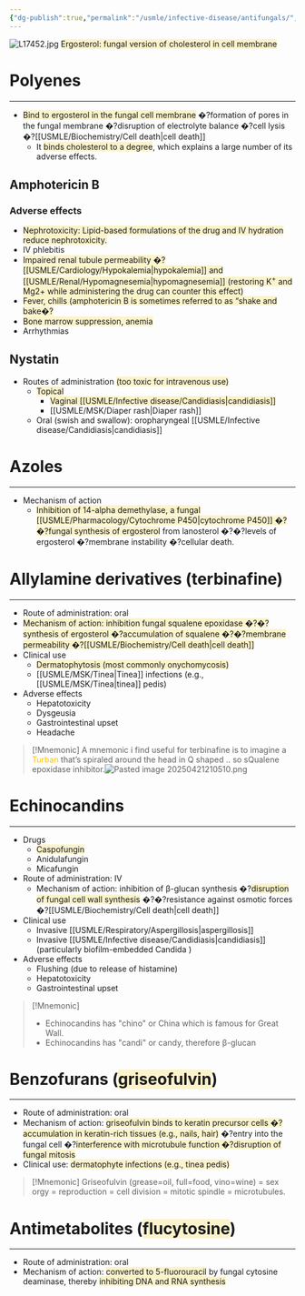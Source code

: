 ```yaml
---
{"dg-publish":true,"permalink":"/usmle/infective-disease/antifungals/","tags":["t1"]}
---
```


![L17452.jpg](/img/user/appendix/L17452.jpg)
<span style="background:rgba(240, 200, 0, 0.2)">Ergosterol: fungal version of cholesterol in cell membrane</span>
# Polyenes
---
- <span style="background:rgba(240, 200, 0, 0.2)">Bind to ergosterol in the fungal cell membrane</span> �?formation of pores in the fungal membrane �?disruption of electrolyte balance �?cell lysis �?[[USMLE/Biochemistry/Cell death\|cell death]]
	- It <span style="background:rgba(240, 200, 0, 0.2)">binds cholesterol to a degree</span>, which explains a large number of its adverse effects.
## Amphotericin B
### Adverse effects 
- <span style="background:rgba(240, 200, 0, 0.2)">Nephrotoxicity: Lipid-based formulations of the drug and IV hydration reduce nephrotoxicity.</span>
- IV phlebitis 
- <span style="background:rgba(240, 200, 0, 0.2)">Impaired renal tubule permeability �?[[USMLE/Cardiology/Hypokalemia\|hypokalemia]] and [[USMLE/Renal/Hypomagnesemia\|hypomagnesemia]] (restoring K<sup>+</sup> and Mg2+ while administering the drug can counter this effect)</span>
- <span style="background:rgba(240, 200, 0, 0.2)">Fever, chills (amphotericin B is sometimes referred to as “shake and bake�?</span>
- <span style="background:rgba(240, 200, 0, 0.2)">Bone marrow suppression, anemia</span>
- Arrhythmias
## Nystatin
- Routes of administration <span style="background:rgba(240, 200, 0, 0.2)">(too toxic for intravenous use)</span>
	- <span style="background:rgba(240, 200, 0, 0.2)">Topical</span>
		- <span style="background:rgba(240, 200, 0, 0.2)">Vaginal [[USMLE/Infective disease/Candidiasis\|candidiasis]]</span>
		- [[USMLE/MSK/Diaper rash\|Diaper rash]]
	- Oral (swish and swallow): oropharyngeal [[USMLE/Infective disease/Candidiasis\|candidiasis]]
# Azoles
---
- Mechanism of action
	- <span style="background:rgba(240, 200, 0, 0.2)">Inhibition of 14-alpha demethylase, a fungal [[USMLE/Pharmacology/Cytochrome P450\|cytochrome P450]] �?�?fungal synthesis of ergosterol</span> from lanosterol �?�?levels of ergosterol �?membrane instability �?cellular death.
# Allylamine derivatives (terbinafine)
---
- Route of administration: oral
- <span style="background:rgba(240, 200, 0, 0.2)">Mechanism of action: inhibition fungal squalene epoxidase �?�?synthesis of ergosterol �?accumulation of squalene �?�?membrane permeability �?[[USMLE/Biochemistry/Cell death\|cell death]]</span>
- Clinical use
	- <span style="background:rgba(240, 200, 0, 0.2)">Dermatophytosis (most commonly onychomycosis)</span>
	- [[USMLE/MSK/Tinea\|Tinea]] infections (e.g., [[USMLE/MSK/Tinea\|tinea]] pedis)
- Adverse effects
	- Hepatotoxicity 
	- Dysgeusia
	- Gastrointestinal upset
	- Headache

>[!Mnemonic] 
>A mnemonic i find useful for terbinafine is to imagine a <font color="#ffc000">Turban</font> that’s spiraled around the head in Q shaped .. so sQualene epoxidase inhibitor.![Pasted image 20250421210510.png](/img/user/appendix/Pasted%20image%2020250421210510.png)

# Echinocandins
---
- Drugs
	- <span style="background:rgba(240, 200, 0, 0.2)">Caspofungin</span>
	- Anidulafungin
	- Micafungin
- Route of administration: IV
	- Mechanism of action: inhibition of β-glucan synthesis �?<span style="background:rgba(240, 200, 0, 0.2)">disruption of fungal cell wall synthesis</span> �?�?resistance against osmotic forces �?[[USMLE/Biochemistry/Cell death\|cell death]]
- Clinical use
	- Invasive [[USMLE/Respiratory/Aspergillosis\|aspergillosis]] 
	- Invasive [[USMLE/Infective disease/Candidiasis\|candidiasis]] (particularly biofilm-embedded Candida )
- Adverse effects
	- Flushing (due to release of histamine)
	- Hepatotoxicity 
	- Gastrointestinal upset

>[!Mnemonic] 
>- Echinocandins has "chino" or China which is famous for Great Wall.
>- Echinocandins has "candi" or candy, therefore β-glucan

# Benzofurans (<span style="background:rgba(240, 200, 0, 0.2)">griseofulvin</span>)
---
- Route of administration: oral
- Mechanism of action: <span style="background:rgba(240, 200, 0, 0.2)">griseofulvin binds to keratin precursor cells �?accumulation in keratin-rich tissues (e.g., nails, hair)</span> �?entry into the fungal cell �?<span style="background:rgba(240, 200, 0, 0.2)">interference with microtubule function �?disruption of fungal mitosis</span>
- Clinical use: <span style="background:rgba(240, 200, 0, 0.2)">dermatophyte infections (e.g., tinea pedis)</span>

>[!Mnemonic] 
>Griseofulvin (grease=oil, full=food, vino=wine) = sex orgy = reproduction = cell division = mitotic spindle = microtubules.

# Antimetabolites (<span style="background:rgba(240, 200, 0, 0.2)">flucytosine</span>)
---
- Route of administration: oral
- Mechanism of action: <span style="background:rgba(240, 200, 0, 0.2)">converted to 5-fluorouracil</span> by fungal cytosine deaminase, thereby <span style="background:rgba(240, 200, 0, 0.2)">inhibiting DNA and RNA synthesis</span>

